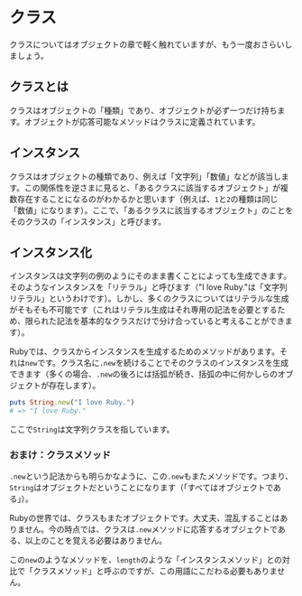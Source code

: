 # クラス

クラスについてはオブジェクトの章で軽く触れていますが、もう一度おさらいしましょう。

## クラスとは

クラスはオブジェクトの「種類」であり、オブジェクトが必ず一つだけ持ちます。オブジェクトが応答可能なメソッドはクラスに定義されています。

## インスタンス

クラスはオブジェクトの種類であり、例えば「文字列」「数値」などが該当します。この関係性を逆さまに見ると、「あるクラスに該当するオブジェクト」が複数存在することになるのがわかるかと思います（例えば、`1`と`2`の種類は同じ「数値」になります）。ここで、「あるクラスに該当するオブジェクト」のことをそのクラスの「インスタンス」と呼びます。

## インスタンス化

インスタンスは文字列の例のようにそのまま書くことによっても生成できます。そのようなインスタンスを「リテラル」と呼びます（"I love Ruby."は「文字列リテラル」というわけです）。しかし、多くのクラスについてはリテラルな生成がそもそも不可能です（これはリテラル生成はそれ専用の記法を必要とするため、限られた記法を基本的なクラスだけで分け合っていると考えることができます）。

Rubyでは、クラスからインスタンスを生成するためのメソッドがあります。それは`new`です。クラス名に`.new`を続けることでそのクラスのインスタンスを生成できます（多くの場合、`.new`の後ろには括弧が続き、括弧の中に何かしらのオブジェクトが存在します）。

```ruby
puts String.new("I love Ruby.")
# => "I love Ruby."
```

ここで`String`は文字列クラスを指しています。

### おまけ：クラスメソッド

`.new`という記法からも明らかなように、この`.new`もまたメソッドです。つまり、`String`はオブジェクトだということになります（「すべてはオブジェクトである」）。

Rubyの世界では、クラスもまたオブジェクトです。大丈夫、混乱することはありません。今の時点では、クラスは`.new`メソッドに応答するオブジェクトである、以上のことを覚える必要はありません。

この`new`のようなメソッドを、`length`のような「インスタンスメソッド」との対比で「クラスメソッド」と呼ぶのですが、この用語にこだわる必要もありません。
